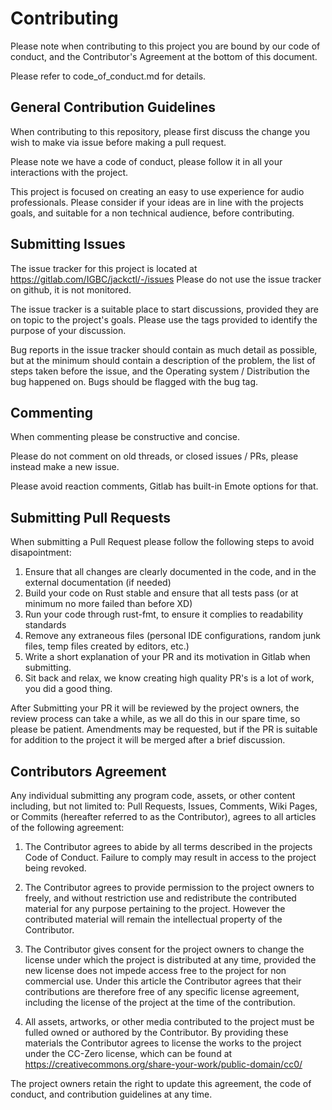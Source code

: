 # Contributing

Please note when contributing to this project you are bound by our code of conduct, and the Contributor's Agreement at the bottom of this document.

Please refer to code_of_conduct.md for details.

## General Contribution Guidelines
When contributing to this repository, please first discuss the change you wish to make via issue before making a pull request.

Please note we have a code of conduct, please follow it in all your interactions with the project.

This project is focused on creating an easy to use experience for audio professionals. Please consider if your ideas are in line with the projects goals, and suitable for a non technical audience, before contributing. 

## Submitting Issues
The issue tracker for this project is located at https://gitlab.com/IGBC/jackctl/-/issues Please do not use the issue tracker on github, it is not monitored.

The issue tracker is a suitable place to start discussions, provided they are on topic to the project's goals. Please use the tags provided to identify the purpose of your discussion.

Bug reports in the issue tracker should contain as much detail as possible, but at the minimum should contain a description of the problem, the list of steps taken before the issue, and the Operating system / Distribution the bug happened on. Bugs should be flagged with the bug tag.

## Commenting
When commenting please be constructive and concise. 

Please do not comment on old threads, or closed issues / PRs, please instead make a new issue.

Please avoid reaction comments, Gitlab has built-in Emote options for that.

## Submitting Pull Requests
When submitting a Pull Request please follow the following steps to avoid disapointment:

  1. Ensure that all changes are clearly documented in the code, and in the external documentation (if needed)
  2. Build your code on Rust stable and ensure that all tests pass (or at minimum no more failed than before XD)
  3. Run your code through rust-fmt, to ensure it complies to readability standards
  4. Remove any extraneous files (personal IDE configurations, random junk files, temp files created by editors, etc.)
  5. Write a short explanation of your PR and its motivation in Gitlab when submitting.
  6. Sit back and relax, we know creating high quality PR's is a lot of work, you did a good thing.

After Submitting your PR it will be reviewed by the project owners, the review process can take a while, as we all do this in our spare time, so please be patient. Amendments may be requested, but if the PR is suitable for addition to the project it will be merged after a brief discussion.

## Contributors Agreement
Any individual submitting any program code, assets, or other content including, but not limited to: Pull Requests, Issues, Comments, Wiki Pages, or Commits (hereafter referred to as the Contributor), agrees to all articles of the following agreement:

1. The Contributor agrees to abide by all terms described in the projects Code of Conduct. Failure to comply may result in access to the project being revoked.

2. The Contributor agrees to provide permission to the project owners to freely, and without restriction use and redistribute the contributed material for any purpose pertaining to the project. However the contributed material will remain the intellectual property of the Contributor.

3. The Contributor gives consent for the project owners to change the license under which the project is distributed at any time, provided the new license does not impede access free to the project for non commercial use. Under this article the Contributor agrees that their contributions are therefore free of any specific license agreement, including the license of the project at the time of the contribution.

4. All assets, artworks, or other media contributed to the project must be fulled owned or authored by the Contributor. By providing these materials the Contributor agrees to license the works to the project under the CC-Zero license, which can be found at https://creativecommons.org/share-your-work/public-domain/cc0/

The project owners retain the right to update this agreement, the code of conduct, and contribution guidelines at any time.
